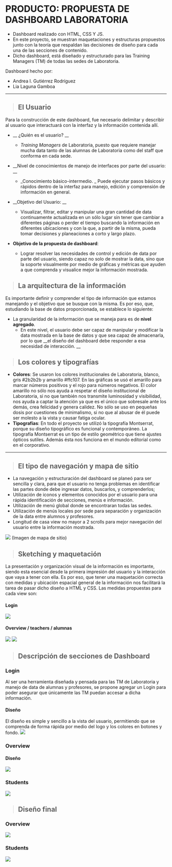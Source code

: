 # PRODUCTO: PROPUESTA DE DASHBOARD LABORATORIA
* Dashboard realizado con HTML, CSS Y JS.
* En este proyecto, se muestran maquetaciones y estructuras propuestos junto con la teoría que respaldan las decisiones de diseño para cada una de las secciones de contenido.
* Dicho dashboard, está diseñado y estructurado para las Training Managers (TM) de todas las sedes de Laboratoria.

Dashboard hecho por:
* Andrea I. Gutiérrez Rodríguez
* Lia Laguna Gamboa

- - - -

> ## El Usuario
Para la construcción de este dashboard, fue necesario delimitar y describir al usuario que interactuará con la interfaz y la información contenida allí.
 * __ ¿Quién es el usuario? __
    * _Training Managers_ de Laboratoria, puesto que requiere manejar mucha data tanto de las alumnas de Laboratoria como del staff que conforma en cada sede.

 * __Nivel de conocimientos de manejo de interfaces por parte del usuario: __
    * _Conocimiento básico-intermedio. _ Puede ejecutar pasos básicos y rápidos dentro de la interfaz para manejo, edición y comprensión de información en general.

 * __Objetivo del Usuario: __
    * Visualizar, filtrar, editar y manipular una gran cantidad de data continuamente actualizada en un sólo lugar sin tener que cambiar a diferentes páginas o perder el tiempo buscando la información en diferentes ubicaciones y con la que, a partir de la misma, pueda tomar decisiones y planeaciones a corto y largo plazo.

 * __Objetivo de la propuesta de dashboard__:
    * Lograr resolver las necesidades de control y edición de data por parte del usuario, siendo capaz no solo de mostrar la data, sino que la soporte visualmente por medio de gráficas y métricas que ayuden a que comprenda y visualice mejor la información mostrada.

> ## La arquitectura de la información ##
Es importante definir y comprender el tipo de información que estamos manejando y el objetivo que se busque con la misma. Es por eso, que, estudiando la base de datos proporcionada, se establece lo siguiente:
 * La granularidad de la información que se maneja para es de __nivel agregado__.
    * En este nivel, el usuario debe ser capaz de manipular y modificar la data mostrada en la base de datos y que sea capaz de almacenarla, por lo que __el diseño del dashboard debe responder a esa necesidad de interacción. __

> ## Los colores y tipografías
* __Colores__: Se usaron los colores institucionales de Laboratoria, blanco, gris #2b2b2b y amarillo #ffc107.
En las gráficas se usó el amarillo para marcar números positivos y el rojo para números negativos.
El color amarillo no sólo nos ayuda a respetar el diseño institucional de Laboratoria, si no que también nos transmite luminosidad y visibilidad, nos ayuda a captar la atención ya que es el único que sobresale ante los demás, crea felicidad y genera calidez. No sólo se uso en pequeñas dosis por cuestiones de minimalismo, si no que al abusar de él puede ser molesto a la vista y causar fatiga ocular.
* __Tipografías__: En todo el proyecto se utilizó la tipografía Montserrat, porque su diseño tipográfico es funcional y contemporáneo. La tipografía Montserrat es un tipo de estilo geométrico que tiene ajustes ópticos sutiles. Además ésta nos funciona en el mundo editorial como en el corporativo.

---

> ## El tipo de navegación y mapa de sitio
* La navegación y estructuración del dashboard se planeó para ser sencilla y clara, para que el usuario no tenga problemas en identificar las partes donde debe ingresar datos, buscarlos, y comprenderlos;
* Utilización de iconos y elementos conocidos por el usuario para una rápida identificación de secciones, menús e información.
* Utilización de menú global donde se encontraran todas las sedes.
* Utilización de menús locales por sede para separación y organización de la data entre alumnos y profesores.
* Longitud de casa view no mayor a 2 scrolls para mejor navegación del usuario entre la información mostrada.

 <img src=assets/images/maquetados/mapa.png>
(Imagen de mapa de sitio)

> ## Sketching y maquetación ##
La presentación y organización visual de la información es importante, siendo esta esencial desde la primera impresión del usuario y la interacción que vaya a tener con ella.
Es por eso, que tener una maquetación correcta con medidas y ubicación espacial general de la información nos facilitará la tarea de pasar dicho diseño a HTML y CSS. Las medidas propuestas para cada view son:
#### Login
 <img src=assets/images/maquetados/login-maquetacion.jpg>

#### Overview / teachers / alumnas
<img src=assets/images/maquetados/overview-detalles.jpg>
<img src=assets/images/maquetados/students-detalles.jpg>



> ## Descripción de secciones de Dashboard
### __Login__ ###
Al ser una herramienta diseñada y pensada para las TM de Laboratoria y manejo de data de alumnas y profesores, se propone agregar un Login para poder asegurar que únicamente las TM puedan accesar a dicha información.

#### Diseño
El diseño es simple y sencillo a la vista del usuario, permitiendo que se comprenda de forma rápida por medio del logo y los colores en botones y fondo.
<img src=assets/images/maquetados/login-coment.png>

### __Overview__ ###
#### Diseño
<img src=assets/images/maquetados/overview-coment.png>


### __Students__ ###
<img src=assets/images/maquetados/students-detalles.jpg>

> ## Diseño final ##

### __Overview__ ###
<img src=assets/images/maquetados/overview.jpg>

### __Students__ ###
<img src=assets/images/maquetados/students.jpg>
